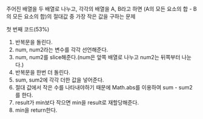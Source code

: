 주어진 배열을 두 배열로 나누고, 각각의 배열을 A, B라고 하면
(A의 모든 요소의 합 - B의 모든 요소의 합)의 절대값 중 가장 작은 값을 구하는 문제

첫 번째 코드(53%)

1. 반복문을 돌린다.
2. num, num2라는 변수를 각각 선언해준다.
3. num, num2를 slice해준다.(num은 앞쪽 배열로 나누고 num2는 뒤쪽부터 나눈다.)
4. 반복문을 한번 더 돌린다.
5. sum, sum2에 각각 더한 값을 넣어준다.
6. 절대 값에서 작은 수를 나타내야하기 때문에 Math.abs를 이용하여 sum - sum2를 한다.
7. result가 min보다 작으면 min을 result로 재할당해준다.
8. min을 return한다.
